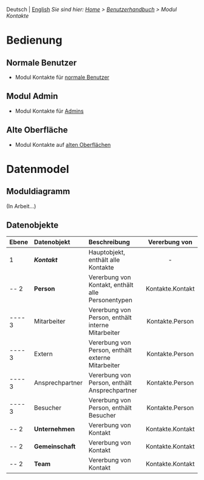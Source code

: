 <!-- TITLE: Modul Kontakte -->
<!-- SUBTITLE: Modul für Personen, Unternehmen, Organisationseinheiten usw. -->

Deutsch | [English](/en/modules/contacts)
*Sie sind hier: [Home](/home) > [Benutzerhandbuch](/de/user-guide) > Modul Kontakte*

# Bedienung
## Normale Benutzer
* Modul Kontakte für [normale Benutzer](/de/modules/contacts/user)
## Modul Admin 
* Modul Kontakte für [Admins](/de/modules/contacts/admin)
## Alte Oberfläche
* Modul Kontakte auf [alten Oberflächen](/de/modules/contacts/qooxdoo)
# Datenmodel
## Moduldiagramm
(In Arbeit...)
## Datenobjekte
| Ebene              | Datenobjekt                     | Beschreibung                                                                     | Vererbung von    |
| ---------------- |:----------------------------|:--------------------------------------------------------------|:-------------------:|
| 1                      | ***Kontakt***                 |  Hauptobjekt, enthält alle Kontakte                                   | -                          |
| -- 2                  | **Person**                       |   Vererbung von Kontakt, enthält alle Personentypen       | Kontakte.Kontakt |
| ---- 3               | Mitarbeiter                       |   Vererbung von Person, enthält interne Mitarbeiter         | Kontakte.Person |
| ---- 3               | Extern                               |   Vererbung von Person, enthält externe Mitarbeiter        | Kontakte.Person |
| ---- 3               | Ansprechpartner              |   Vererbung von Person, enthält Ansprechpartner           | Kontakte.Person |
| ---- 3               | Besucher                           |   Vererbung von Person, enthält Besucher                        | Kontakte.Person |
| -- 2                  | **Unternehmen**           |    Vererbung von Kontakt                                                 | Kontakte.Kontakt |
| -- 2                  | **Gemeinschaft**           |    Vererbung von Kontakt                                                 | Kontakte.Kontakt |
| -- 2                  | **Team**                         |    Vererbung von Kontakt                                                 | Kontakte.Kontakt |


